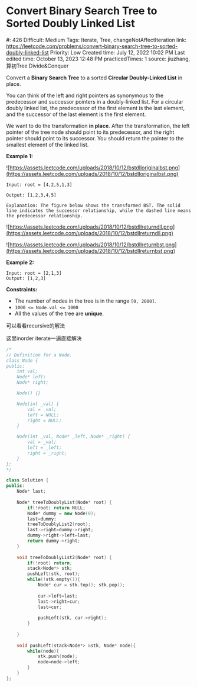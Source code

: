 # Convert Binary Search Tree to Sorted Doubly Linked List

#: 426
Difficult: Medium
Tags: Iterate, Tree, changeNotAffectIteration
link: https://leetcode.com/problems/convert-binary-search-tree-to-sorted-doubly-linked-list
Priority: Low
Created time: July 12, 2022 10:02 PM
Last edited time: October 13, 2023 12:48 PM
practicedTimes: 1
source: jiuzhang, 算初Tree Divide&Conquer

Convert a **Binary Search Tree** to a sorted **Circular Doubly-Linked List** in place.

You can think of the left and right pointers as synonymous to the predecessor and successor pointers in a doubly-linked list. For a circular doubly linked list, the predecessor of the first element is the last element, and the successor of the last element is the first element.

We want to do the transformation **in place**. After the transformation, the left pointer of the tree node should point to its predecessor, and the right pointer should point to its successor. You should return the pointer to the smallest element of the linked list.

**Example 1:**

![https://assets.leetcode.com/uploads/2018/10/12/bstdlloriginalbst.png](https://assets.leetcode.com/uploads/2018/10/12/bstdlloriginalbst.png)

```
Input: root = [4,2,5,1,3]

Output: [1,2,3,4,5]

Explanation: The figure below shows the transformed BST. The solid line indicates the successor relationship, while the dashed line means the predecessor relationship.

```

![https://assets.leetcode.com/uploads/2018/10/12/bstdllreturndll.png](https://assets.leetcode.com/uploads/2018/10/12/bstdllreturndll.png)

![https://assets.leetcode.com/uploads/2018/10/12/bstdllreturnbst.png](https://assets.leetcode.com/uploads/2018/10/12/bstdllreturnbst.png)

**Example 2:**

```
Input: root = [2,1,3]
Output: [1,2,3]

```

**Constraints:**

- The number of nodes in the tree is in the range `[0, 2000]`.
- `1000 <= Node.val <= 1000`
- All the values of the tree are **unique**.

可以看看recursive的解法

这里inorder iterate一遍直接解决

```cpp
/*
// Definition for a Node.
class Node {
public:
    int val;
    Node* left;
    Node* right;

    Node() {}

    Node(int _val) {
        val = _val;
        left = NULL;
        right = NULL;
    }

    Node(int _val, Node* _left, Node* _right) {
        val = _val;
        left = _left;
        right = _right;
    }
};
*/

class Solution {
public:
    Node* last;
        
    Node* treeToDoublyList(Node* root) {
        if(!root) return NULL;
        Node* dummy = new Node(0);
        last=dummy;
        treeToDoublyList2(root);
        last->right=dummy->right;
        dummy->right->left=last;
        return dummy->right;
    }
        
    void treeToDoublyList2(Node* root) {
        if(!root) return;
        stack<Node*> stk;
        pushLeft(stk, root);
        while(!stk.empty()){
            Node* cur = stk.top(); stk.pop();
            
            cur->left=last;
            last->right=cur;
            last=cur;
            
            pushLeft(stk, cur->right);
        }
        
    }
    
    void pushLeft(stack<Node*> &stk, Node* node){
        while(node){
            stk.push(node);
            node=node->left;
        }
    }
};
```